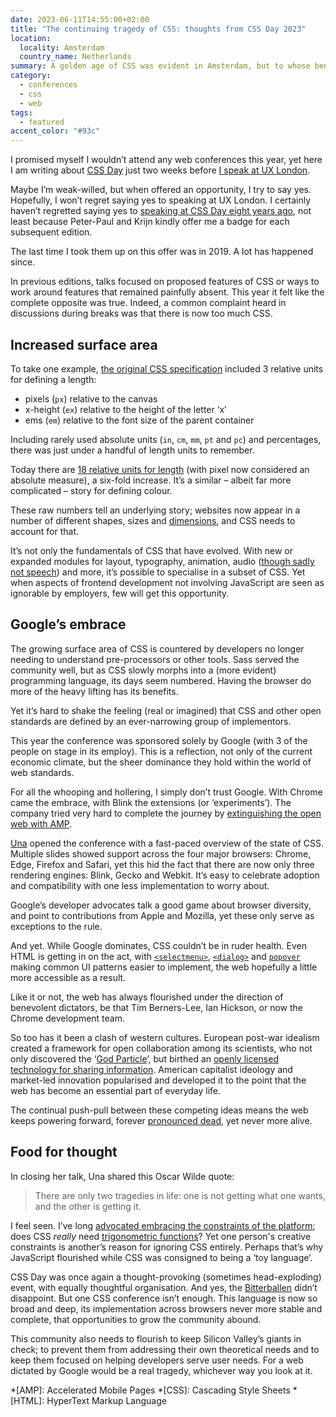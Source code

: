 ```yaml
---
date: 2023-06-11T14:55:00+02:00
title: "The continuing tragedy of CSS: thoughts from CSS Day 2023"
location:
  locality: Amsterdam
  country_name: Netherlands
summary: A golden age of CSS was evident in Amsterdam, but to whose benefit?
category:
  - conferences
  - css
  - web
tags:
  - featured
accent_color: "#93c"
---
```


I promised myself I wouldn’t attend any web conferences this year, yet here I am writing about [CSS Day][1] just two weeks before [I speak at UX London][2].

Maybe I’m weak-willed, but when offered an opportunity, I try to say yes. Hopefully, I won’t regret saying yes to speaking at UX London. I certainly haven’t regretted saying yes to [speaking at CSS Day eight years ago][3], not least because Peter-Paul and Krijn kindly offer me a badge for each subsequent edition.

The last time I took them up on this offer was in 2019. A lot has happened since.

In previous editions, talks focused on proposed features of CSS or ways to work around features that remained painfully absent. This year it felt like the complete opposite was true. Indeed, a common complaint heard in discussions during breaks was that there is now too much CSS.

## Increased surface area

To take one example, [the original CSS specification][4] included 3 relative units for defining a length:

* pixels (`px`) relative to the canvas
* x-height (`ex`) relative to the height of the letter ‘x’
* ems (`em`) relative to the font size of the parent container

Including rarely used absolute units (`in`, `cm`, `mm`, `pt` and `pc`) and percentages, there was just under a handful of length units to remember.

Today there are [18 relative units for length][5] (with pixel now considered an absolute measure), a six-fold increase. It’s a similar – albeit far more complicated – story for defining colour.

These raw numbers tell an underlying story; websites now appear in a number of different shapes, sizes and [dimensions][6], and CSS needs to account for that.

It’s not only the fundamentals of CSS that have evolved. With new or expanded modules for layout, typography, animation, audio ([though sadly not speech][7]) and more, it’s possible to specialise in a subset of CSS. Yet when aspects of frontend development not involving JavaScript are seen as ignorable by employers, few will get this opportunity.

## Google’s embrace

The growing surface area of CSS is countered by developers no longer needing to understand pre-processors or other tools. Sass served the community well, but as CSS slowly morphs into a (more evident) programming language, its days seem numbered. Having the browser do more of the heavy lifting has its benefits.

Yet it’s hard to shake the feeling (real or imagined) that CSS and other open standards are defined by an ever-narrowing group of implementors.

This year the conference was sponsored solely by Google (with 3 of the people on stage in its employ). This is a reflection, not only of the current economic climate, but the sheer dominance they hold within the world of web standards.

For all the whooping and hollering, I simply don’t trust Google. With Chrome came the embrace, with Blink the extensions (or ‘experiments’). The company tried very hard to complete the journey by [extinguishing the open web with AMP][8].

[Una][9] opened the conference with a fast-paced overview of the state of CSS. Multiple slides showed support across the four major browsers: Chrome, Edge, Firefox and Safari, yet this hid the fact that there are now only three rendering engines: Blink, Gecko and Webkit. It’s easy to celebrate adoption and compatibility with one less implementation to worry about.

Google’s developer advocates talk a good game about browser diversity, and point to contributions from Apple and Mozilla, yet these only serve as exceptions to the rule.

And yet. While Google dominates, CSS couldn’t be in ruder health. Even HTML is getting in on the act, with [`<selectmenu>`][10], [`<dialog>`][11] and [`popover`][12] making common UI patterns easier to implement, the web hopefully a little more accessible as a result.

Like it or not, the web has always flourished under the direction of benevolent dictators, be that Tim Berners-Lee, Ian Hickson, or now the Chrome development team.

So too has it been a clash of western cultures. European post-war idealism created a framework for open collaboration among its scientists, who not only discovered the ‘[God Particle][13]’, but birthed an [openly licensed technology for sharing information][14]. American capitalist ideology and market-led innovation popularised and developed it to the point that the web has become an essential part of everyday life.

The continual push-pull between these competing ideas means the web keeps powering forward, forever [pronounced dead][15], yet never more alive.

## Food for thought

In closing her talk, Una shared this Oscar Wilde quote:

> There are only two tragedies in life: one is not getting what one wants, and the other is getting it.

I feel seen. I’ve long [advocated embracing the constraints of the platform][16]; does CSS *really* need [trigonometric functions][17]? Yet one person's creative constraints is another’s reason for ignoring CSS entirely. Perhaps that’s why JavaScript flourished while CSS was consigned to being a ‘toy language’.

CSS Day was once again a thought-provoking (sometimes head-exploding) event, with equally thoughtful organisation. And yes, the [Bitterballen][18] didn’t disappoint. But one CSS conference isn’t enough. This language is now so broad and deep, its implementation across browsers never more stable and complete, that opportunities to grow the community abound.

This community also needs to flourish to keep Silicon Valley’s giants in check; to prevent them from addressing their own theoretical needs and to keep them focused on helping developers serve user needs. For a web dictated by Google would be a real tragedy, whichever way you look at it.

[1]: https://cssday.nl/2023
[2]: /2023/130/a1/ux_london/
[3]: /2015/163/s1/css_day/
[4]: https://www.w3.org/TR/REC-CSS1/
[5]: https://developer.mozilla.org/en-US/docs/Learn/CSS/Building_blocks/Values_and_units#lengths
[6]: /2023/157/a1/vision_pro/
[7]: https://tink.uk/why-we-need-css-speech/
[8]: https://www.theverge.com/23711172/google-amp-accelerated-mobile-pages-search-publishers-lawsuit
[9]: https://una.im
[10]: https://developer.chrome.com/blog/whats-new-css-ui-2023/#selectmenu
[11]: https://developer.mozilla.org/en-US/docs/Web/HTML/Element/dialog
[12]: https://developer.mozilla.org/en-US/docs/Web/HTML/Global_attributes/popover
[13]: https://home.cern/science/physics/higgs-boson
[14]: http://info.cern.ch/hypertext/WWW/TheProject.html
[15]: https://www.wired.com/2010/08/ff-webrip/
[16]: https://alistapart.com/article/the-web-aesthetic/
[17]: https://developer.mozilla.org/en-US/docs/Web/CSS/sin
[18]: https://en.wikipedia.org/wiki/Bitterballen

*[AMP]: Accelerated Mobile Pages
*[CSS]: Cascading Style Sheets
*[HTML]: HyperText Markup Language
